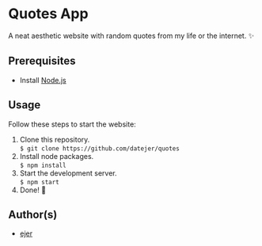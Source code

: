 # Quotes App

A neat aesthetic website with random quotes from my life or the internet. ✨

## Prerequisites

- Install [Node.js](https://nodejs.org/en/)

## Usage

Follow these steps to start the website:

1. Clone this repository.<br>`$ git clone https://github.com/datejer/quotes`
2. Install node packages.<br>`$ npm install`
3. Start the development server.<br>`$ npm start`
4. Done! 🎉

## Author(s)

- [ejer](https://github.com/datejer)
